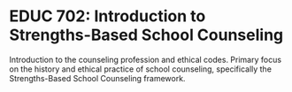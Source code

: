 # EDUC 702: Introduction to Strengths-Based School Counseling

Introduction to the counseling profession and ethical codes. Primary focus on the history and ethical practice of school counseling, specifically the Strengths-Based School Counseling framework.